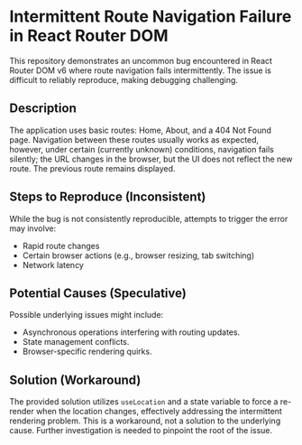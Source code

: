 # Intermittent Route Navigation Failure in React Router DOM

This repository demonstrates an uncommon bug encountered in React Router DOM v6 where route navigation fails intermittently. The issue is difficult to reliably reproduce, making debugging challenging.

## Description

The application uses basic routes: Home, About, and a 404 Not Found page.  Navigation between these routes usually works as expected, however, under certain (currently unknown) conditions, navigation fails silently; the URL changes in the browser, but the UI does not reflect the new route. The previous route remains displayed.

## Steps to Reproduce (Inconsistent)

While the bug is not consistently reproducible, attempts to trigger the error may involve:

* Rapid route changes
* Certain browser actions (e.g., browser resizing, tab switching)
* Network latency

## Potential Causes (Speculative)

Possible underlying issues might include:

* Asynchronous operations interfering with routing updates.
* State management conflicts.
* Browser-specific rendering quirks.

## Solution (Workaround)

The provided solution utilizes `useLocation` and a state variable to force a re-render when the location changes, effectively addressing the intermittent rendering problem.  This is a workaround, not a solution to the underlying cause.  Further investigation is needed to pinpoint the root of the issue.

